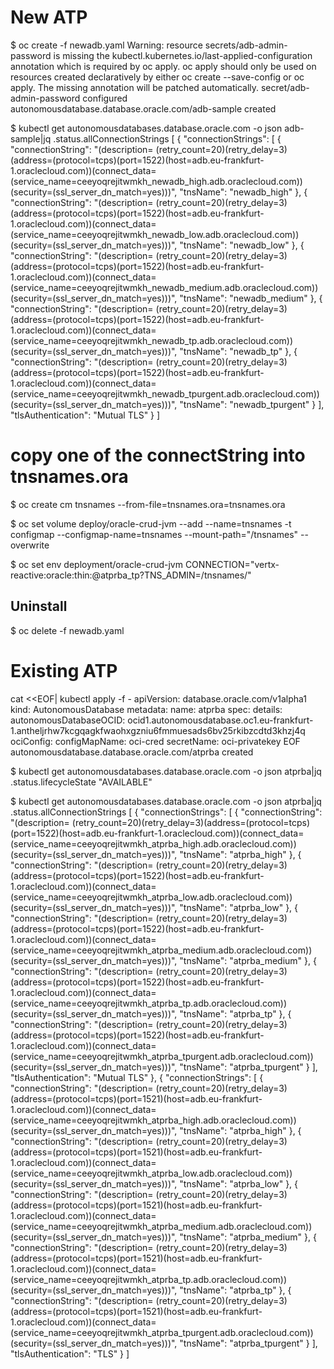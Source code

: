 
# New ATP

$ oc create -f newadb.yaml 
Warning: resource secrets/adb-admin-password is missing the kubectl.kubernetes.io/last-applied-configuration annotation which is required by oc apply. oc apply should only be used on resources created declaratively by either oc create --save-config or oc apply. The missing annotation will be patched automatically.
secret/adb-admin-password configured
autonomousdatabase.database.oracle.com/adb-sample created

$ kubectl get autonomousdatabases.database.oracle.com -o json adb-sample|jq .status.allConnectionStrings
[
  {
    "connectionStrings": [
      {
        "connectionString": "(description= (retry_count=20)(retry_delay=3)(address=(protocol=tcps)(port=1522)(host=adb.eu-frankfurt-1.oraclecloud.com))(connect_data=(service_name=ceeyoqrejitwmkh_newadb_high.adb.oraclecloud.com))(security=(ssl_server_dn_match=yes)))",
        "tnsName": "newadb_high"
      },
      {
        "connectionString": "(description= (retry_count=20)(retry_delay=3)(address=(protocol=tcps)(port=1522)(host=adb.eu-frankfurt-1.oraclecloud.com))(connect_data=(service_name=ceeyoqrejitwmkh_newadb_low.adb.oraclecloud.com))(security=(ssl_server_dn_match=yes)))",
        "tnsName": "newadb_low"
      },
      {
        "connectionString": "(description= (retry_count=20)(retry_delay=3)(address=(protocol=tcps)(port=1522)(host=adb.eu-frankfurt-1.oraclecloud.com))(connect_data=(service_name=ceeyoqrejitwmkh_newadb_medium.adb.oraclecloud.com))(security=(ssl_server_dn_match=yes)))",
        "tnsName": "newadb_medium"
      },
      {
        "connectionString": "(description= (retry_count=20)(retry_delay=3)(address=(protocol=tcps)(port=1522)(host=adb.eu-frankfurt-1.oraclecloud.com))(connect_data=(service_name=ceeyoqrejitwmkh_newadb_tp.adb.oraclecloud.com))(security=(ssl_server_dn_match=yes)))",
        "tnsName": "newadb_tp"
      },
      {
        "connectionString": "(description= (retry_count=20)(retry_delay=3)(address=(protocol=tcps)(port=1522)(host=adb.eu-frankfurt-1.oraclecloud.com))(connect_data=(service_name=ceeyoqrejitwmkh_newadb_tpurgent.adb.oraclecloud.com))(security=(ssl_server_dn_match=yes)))",
        "tnsName": "newadb_tpurgent"
      }
    ],
    "tlsAuthentication": "Mutual TLS"
  }
]

# copy one of the connectString into tnsnames.ora

$ oc create cm tnsnames --from-file=tnsnames.ora=tnsnames.ora

$ oc set volume deploy/oracle-crud-jvm --add --name=tnsnames -t configmap --configmap-name=tnsnames --mount-path="/tnsnames" --overwrite

$ oc set env deployment/oracle-crud-jvm CONNECTION="vertx-reactive:oracle:thin:@atprba_tp?TNS_ADMIN=/tnsnames/"


## Uninstall

$ oc delete -f newadb.yaml

# Existing ATP

cat <<EOF| kubectl apply -f -
apiVersion: database.oracle.com/v1alpha1
kind: AutonomousDatabase
metadata:
  name: atprba
spec:
  details:
    autonomousDatabaseOCID: ocid1.autonomousdatabase.oc1.eu-frankfurt-1.antheljrhw7kcgqagkfwaohxgzniu6fmmuesads6bv25rkibzcdtd3khzj4q
  ociConfig:
    configMapName: oci-cred
    secretName: oci-privatekey
EOF
autonomousdatabase.database.oracle.com/atprba created

$ kubectl get autonomousdatabases.database.oracle.com -o json atprba|jq .status.lifecycleState
"AVAILABLE"


$ kubectl get autonomousdatabases.database.oracle.com -o json atprba|jq .status.allConnectionStrings
[
  {
    "connectionStrings": [
      {
        "connectionString": "(description= (retry_count=20)(retry_delay=3)(address=(protocol=tcps)(port=1522)(host=adb.eu-frankfurt-1.oraclecloud.com))(connect_data=(service_name=ceeyoqrejitwmkh_atprba_high.adb.oraclecloud.com))(security=(ssl_server_dn_match=yes)))",
        "tnsName": "atprba_high"
      },
      {
        "connectionString": "(description= (retry_count=20)(retry_delay=3)(address=(protocol=tcps)(port=1522)(host=adb.eu-frankfurt-1.oraclecloud.com))(connect_data=(service_name=ceeyoqrejitwmkh_atprba_low.adb.oraclecloud.com))(security=(ssl_server_dn_match=yes)))",
        "tnsName": "atprba_low"
      },
      {
        "connectionString": "(description= (retry_count=20)(retry_delay=3)(address=(protocol=tcps)(port=1522)(host=adb.eu-frankfurt-1.oraclecloud.com))(connect_data=(service_name=ceeyoqrejitwmkh_atprba_medium.adb.oraclecloud.com))(security=(ssl_server_dn_match=yes)))",
        "tnsName": "atprba_medium"
      },
      {
        "connectionString": "(description= (retry_count=20)(retry_delay=3)(address=(protocol=tcps)(port=1522)(host=adb.eu-frankfurt-1.oraclecloud.com))(connect_data=(service_name=ceeyoqrejitwmkh_atprba_tp.adb.oraclecloud.com))(security=(ssl_server_dn_match=yes)))",
        "tnsName": "atprba_tp"
      },
      {
        "connectionString": "(description= (retry_count=20)(retry_delay=3)(address=(protocol=tcps)(port=1522)(host=adb.eu-frankfurt-1.oraclecloud.com))(connect_data=(service_name=ceeyoqrejitwmkh_atprba_tpurgent.adb.oraclecloud.com))(security=(ssl_server_dn_match=yes)))",
        "tnsName": "atprba_tpurgent"
      }
    ],
    "tlsAuthentication": "Mutual TLS"
  },
  {
    "connectionStrings": [
      {
        "connectionString": "(description= (retry_count=20)(retry_delay=3)(address=(protocol=tcps)(port=1521)(host=adb.eu-frankfurt-1.oraclecloud.com))(connect_data=(service_name=ceeyoqrejitwmkh_atprba_high.adb.oraclecloud.com))(security=(ssl_server_dn_match=yes)))",
        "tnsName": "atprba_high"
      },
      {
        "connectionString": "(description= (retry_count=20)(retry_delay=3)(address=(protocol=tcps)(port=1521)(host=adb.eu-frankfurt-1.oraclecloud.com))(connect_data=(service_name=ceeyoqrejitwmkh_atprba_low.adb.oraclecloud.com))(security=(ssl_server_dn_match=yes)))",
        "tnsName": "atprba_low"
      },
      {
        "connectionString": "(description= (retry_count=20)(retry_delay=3)(address=(protocol=tcps)(port=1521)(host=adb.eu-frankfurt-1.oraclecloud.com))(connect_data=(service_name=ceeyoqrejitwmkh_atprba_medium.adb.oraclecloud.com))(security=(ssl_server_dn_match=yes)))",
        "tnsName": "atprba_medium"
      },
      {
        "connectionString": "(description= (retry_count=20)(retry_delay=3)(address=(protocol=tcps)(port=1521)(host=adb.eu-frankfurt-1.oraclecloud.com))(connect_data=(service_name=ceeyoqrejitwmkh_atprba_tp.adb.oraclecloud.com))(security=(ssl_server_dn_match=yes)))",
        "tnsName": "atprba_tp"
      },
      {
        "connectionString": "(description= (retry_count=20)(retry_delay=3)(address=(protocol=tcps)(port=1521)(host=adb.eu-frankfurt-1.oraclecloud.com))(connect_data=(service_name=ceeyoqrejitwmkh_atprba_tpurgent.adb.oraclecloud.com))(security=(ssl_server_dn_match=yes)))",
        "tnsName": "atprba_tpurgent"
      }
    ],
    "tlsAuthentication": "TLS"
  }
]
